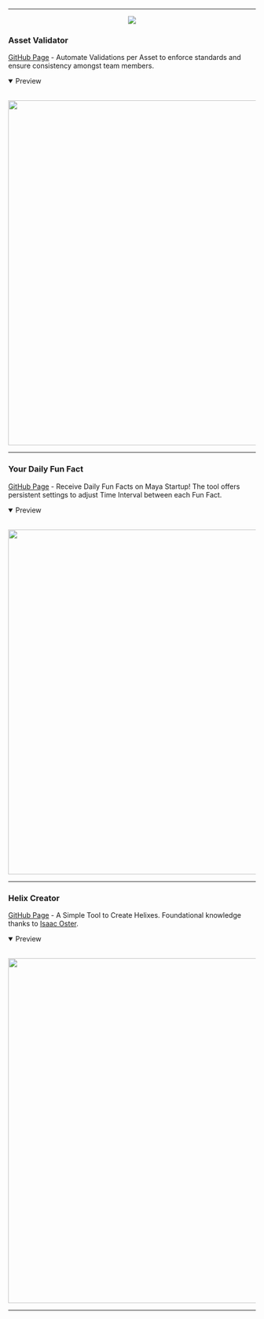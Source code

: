   ---
<p align="center">
<img src="https://github.com/BlakeXYZ/Maya-Tools/assets/37947050/d266ef23-06fd-4292-a3e8-1302c3d6826b">
</p>

 ### Asset Validator

[GitHub Page](https://github.com/BlakeXYZ/Maya-Tools/tree/main/_asset_validator#readme) - Automate Validations per Asset to enforce standards and ensure consistency amongst team members.

<details open>
<summary>Preview</summary>
<br>

<p align="center">  
<img src="https://github.com/BlakeXYZ/Maya-Tools/assets/37947050/432e6654-deda-4edb-a626-bb0d40c06a76" width="700">
</p>
</details>


 ---
 ### Your Daily Fun Fact

[GitHub Page](https://github.com/BlakeXYZ/Maya-Tools/tree/main/_your_daily_fun_fact#readme) - Receive Daily Fun Facts on Maya Startup! The tool offers persistent settings to adjust Time Interval between each Fun Fact. 

<details open>
<summary>Preview</summary>
<br>

<p align="center">  
<img src="https://github.com/BlakeXYZ/Maya-Tools/assets/37947050/1581da46-f918-471c-bd20-cffa28ab6505" width="700">
</p>
</details>

---
 ### Helix Creator

[GitHub Page](https://github.com/BlakeXYZ/Maya-Tools/tree/main/misc_scripts/_helix_creator#readme) - A Simple Tool to Create Helixes. Foundational knowledge thanks to [Isaac Oster](https://isaacoster.gumroad.com/l/oUpTB?layout=profile&recommended_by=library).


<details open>
<summary>Preview</summary>
<br>

<p align="center">
<img src="https://github.com/BlakeXYZ/Maya-Tools/assets/37947050/1989a23e-d74f-4114-a47f-066bb95905a0" width="700">
</p>
</details>

---
